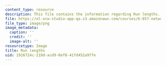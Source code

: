 ```yaml
---
content_type: resource
description: This file contains the information regarding Run lengths.
file: https://ol-ocw-studio-app-qa.s3.amazonaws.com/courses/6-857-network-and-computer-security-spring-2014/1916724c219dacd90ef841fd452a97fe_run_lengths.png
file_type: image/png
image_metadata:
  caption: ''
  credit: ''
  image-alt: ''
resourcetype: Image
title: Run lengths
uid: 1916724c-219d-acd9-0ef8-41fd452a97fe
---
```

